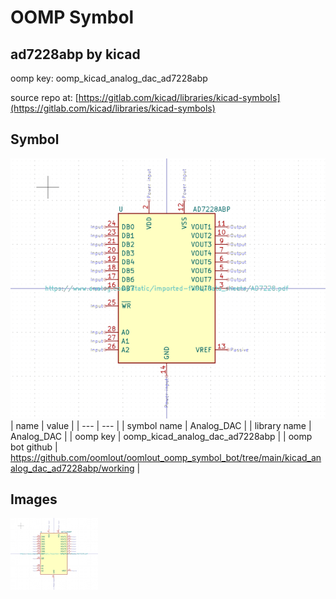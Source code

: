 # OOMP Symbol  
## ad7228abp  by kicad  
  
oomp key: oomp_kicad_analog_dac_ad7228abp  
  
source repo at: [https://gitlab.com/kicad/libraries/kicad-symbols](https://gitlab.com/kicad/libraries/kicad-symbols)  
## Symbol  
  
[![working.png](working_600.png)](working.png)  
| name | value | 
| --- | --- | 
| symbol name | Analog_DAC | 
| library name | Analog_DAC | 
| oomp key | oomp_kicad_analog_dac_ad7228abp | 
| oomp bot github | https://github.com/oomlout/oomlout_oomp_symbol_bot/tree/main/kicad_analog_dac_ad7228abp/working | 
## Images  
  
[![working.png](working_140.png)](working.png)  
